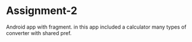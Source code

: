 # Assignment-2
Android app with fragment. in this app included a calculator many types of converter with shared pref.

